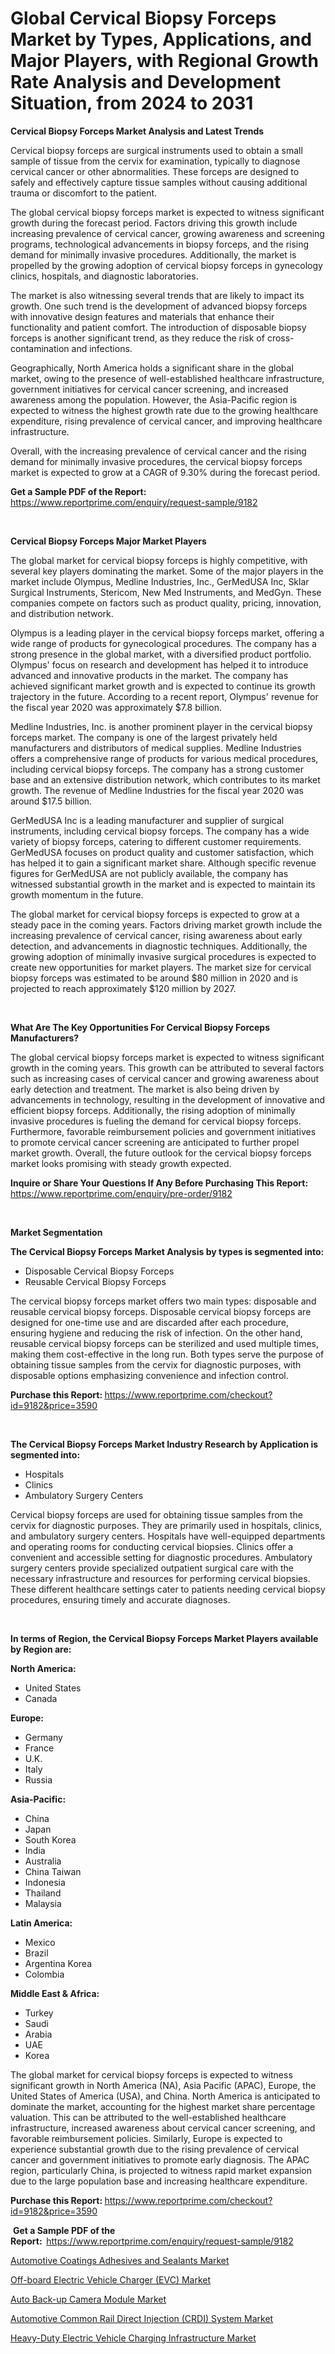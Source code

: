 <p><h1>Global Cervical Biopsy Forceps Market by Types, Applications, and Major Players, with Regional Growth Rate Analysis and Development Situation, from 2024 to 2031</h1></p><p><strong>Cervical Biopsy Forceps Market Analysis and Latest Trends</strong></p>
<p><p>Cervical biopsy forceps are surgical instruments used to obtain a small sample of tissue from the cervix for examination, typically to diagnose cervical cancer or other abnormalities. These forceps are designed to safely and effectively capture tissue samples without causing additional trauma or discomfort to the patient.</p><p>The global cervical biopsy forceps market is expected to witness significant growth during the forecast period. Factors driving this growth include increasing prevalence of cervical cancer, growing awareness and screening programs, technological advancements in biopsy forceps, and the rising demand for minimally invasive procedures. Additionally, the market is propelled by the growing adoption of cervical biopsy forceps in gynecology clinics, hospitals, and diagnostic laboratories.</p><p>The market is also witnessing several trends that are likely to impact its growth. One such trend is the development of advanced biopsy forceps with innovative design features and materials that enhance their functionality and patient comfort. The introduction of disposable biopsy forceps is another significant trend, as they reduce the risk of cross-contamination and infections.</p><p>Geographically, North America holds a significant share in the global market, owing to the presence of well-established healthcare infrastructure, government initiatives for cervical cancer screening, and increased awareness among the population. However, the Asia-Pacific region is expected to witness the highest growth rate due to the growing healthcare expenditure, rising prevalence of cervical cancer, and improving healthcare infrastructure.</p><p>Overall, with the increasing prevalence of cervical cancer and the rising demand for minimally invasive procedures, the cervical biopsy forceps market is expected to grow at a CAGR of 9.30% during the forecast period.</p></p>
<p><strong>Get a Sample PDF of the Report:&nbsp;</strong> <a href="https://www.reportprime.com/enquiry/request-sample/9182">https://www.reportprime.com/enquiry/request-sample/9182</a></p>
<p>&nbsp;</p>
<p><strong>Cervical Biopsy Forceps Major Market Players</strong></p>
<p><p>The global market for cervical biopsy forceps is highly competitive, with several key players dominating the market. Some of the major players in the market include Olympus, Medline Industries, Inc., GerMedUSA Inc, Sklar Surgical Instruments, Stericom, New Med Instruments, and MedGyn. These companies compete on factors such as product quality, pricing, innovation, and distribution network.</p><p>Olympus is a leading player in the cervical biopsy forceps market, offering a wide range of products for gynecological procedures. The company has a strong presence in the global market, with a diversified product portfolio. Olympus' focus on research and development has helped it to introduce advanced and innovative products in the market. The company has achieved significant market growth and is expected to continue its growth trajectory in the future. According to a recent report, Olympus' revenue for the fiscal year 2020 was approximately $7.8 billion.</p><p>Medline Industries, Inc. is another prominent player in the cervical biopsy forceps market. The company is one of the largest privately held manufacturers and distributors of medical supplies. Medline Industries offers a comprehensive range of products for various medical procedures, including cervical biopsy forceps. The company has a strong customer base and an extensive distribution network, which contributes to its market growth. The revenue of Medline Industries for the fiscal year 2020 was around $17.5 billion.</p><p>GerMedUSA Inc is a leading manufacturer and supplier of surgical instruments, including cervical biopsy forceps. The company has a wide variety of biopsy forceps, catering to different customer requirements. GerMedUSA focuses on product quality and customer satisfaction, which has helped it to gain a significant market share. Although specific revenue figures for GerMedUSA are not publicly available, the company has witnessed substantial growth in the market and is expected to maintain its growth momentum in the future.</p><p>The global market for cervical biopsy forceps is expected to grow at a steady pace in the coming years. Factors driving market growth include the increasing prevalence of cervical cancer, rising awareness about early detection, and advancements in diagnostic techniques. Additionally, the growing adoption of minimally invasive surgical procedures is expected to create new opportunities for market players. The market size for cervical biopsy forceps was estimated to be around $80 million in 2020 and is projected to reach approximately $120 million by 2027.</p></p>
<p>&nbsp;</p>
<p><strong>What Are The Key Opportunities For Cervical Biopsy Forceps Manufacturers?</strong></p>
<p><p>The global cervical biopsy forceps market is expected to witness significant growth in the coming years. This growth can be attributed to several factors such as increasing cases of cervical cancer and growing awareness about early detection and treatment. The market is also being driven by advancements in technology, resulting in the development of innovative and efficient biopsy forceps. Additionally, the rising adoption of minimally invasive procedures is fueling the demand for cervical biopsy forceps. Furthermore, favorable reimbursement policies and government initiatives to promote cervical cancer screening are anticipated to further propel market growth. Overall, the future outlook for the cervical biopsy forceps market looks promising with steady growth expected.</p></p>
<p><strong>Inquire or Share Your Questions If Any Before Purchasing This Report:</strong> <a href="https://www.reportprime.com/enquiry/pre-order/9182">https://www.reportprime.com/enquiry/pre-order/9182</a></p>
<p>&nbsp;</p>
<p><strong>Market Segmentation</strong></p>
<p><strong>The Cervical Biopsy Forceps Market Analysis by types is segmented into:</strong></p>
<p><ul><li>Disposable Cervical Biopsy Forceps</li><li>Reusable Cervical Biopsy Forceps</li></ul></p>
<p><p>The cervical biopsy forceps market offers two main types: disposable and reusable cervical biopsy forceps. Disposable cervical biopsy forceps are designed for one-time use and are discarded after each procedure, ensuring hygiene and reducing the risk of infection. On the other hand, reusable cervical biopsy forceps can be sterilized and used multiple times, making them cost-effective in the long run. Both types serve the purpose of obtaining tissue samples from the cervix for diagnostic purposes, with disposable options emphasizing convenience and infection control.</p></p>
<p><strong>Purchase this Report:&nbsp;</strong><a href="https://www.reportprime.com/checkout?id=9182&price=3590">https://www.reportprime.com/checkout?id=9182&price=3590</a></p>
<p>&nbsp;</p>
<p><strong>The Cervical Biopsy Forceps Market Industry Research by Application is segmented into:</strong></p>
<p><ul><li>Hospitals</li><li>Clinics</li><li>Ambulatory Surgery Centers</li></ul></p>
<p><p>Cervical biopsy forceps are used for obtaining tissue samples from the cervix for diagnostic purposes. They are primarily used in hospitals, clinics, and ambulatory surgery centers. Hospitals have well-equipped departments and operating rooms for conducting cervical biopsies. Clinics offer a convenient and accessible setting for diagnostic procedures. Ambulatory surgery centers provide specialized outpatient surgical care with the necessary infrastructure and resources for performing cervical biopsies. These different healthcare settings cater to patients needing cervical biopsy procedures, ensuring timely and accurate diagnoses.</p></p>
<p>&nbsp;</p>
<p><strong>In terms of Region, the Cervical Biopsy Forceps Market Players available by Region are:</strong></p>
<p>
    <p> <strong> North America: </strong>
        <ul>
            <li>United States</li>
            <li>Canada</li>
        </ul>
        </p> 
    <p> <strong> Europe: </strong>
        <ul>
            <li>Germany</li>
            <li>France</li>
            <li>U.K.</li>
            <li>Italy</li>
            <li>Russia</li>
        </ul>
        </p> 
    <p> <strong> Asia-Pacific: </strong>
        <ul>
            <li>China</li>
            <li>Japan</li>
            <li>South Korea</li>
            <li>India</li>
            <li>Australia</li>
            <li>China Taiwan</li>
            <li>Indonesia</li>
            <li>Thailand</li>
            <li>Malaysia</li>
        </ul>
        </p> 
    <p> <strong> Latin America: </strong>
        <ul>
            <li>Mexico</li>
            <li>Brazil</li>
            <li>Argentina Korea</li>
            <li>Colombia</li>
        </ul>
        </p> 
    <p> <strong> Middle East & Africa: </strong>
        <ul>
            <li>Turkey</li>
            <li>Saudi</li>
            <li>Arabia</li>
            <li>UAE</li>
            <li>Korea</li>
        </ul>
    </p>
    </p>
<p><p>The global market for cervical biopsy forceps is expected to witness significant growth in North America (NA), Asia Pacific (APAC), Europe, the United States of America (USA), and China. North America is anticipated to dominate the market, accounting for the highest market share percentage valuation. This can be attributed to the well-established healthcare infrastructure, increased awareness about cervical cancer screening, and favorable reimbursement policies. Similarly, Europe is expected to experience substantial growth due to the rising prevalence of cervical cancer and government initiatives to promote early diagnosis. The APAC region, particularly China, is projected to witness rapid market expansion due to the large population base and increasing healthcare expenditure.</p></p>
<p><strong>Purchase this Report: </strong><a href="https://www.reportprime.com/checkout?id=9182&price=3590">https://www.reportprime.com/checkout?id=9182&price=3590</a></p>
<p>&nbsp;<strong>Get a Sample PDF of the Report:&nbsp;&nbsp;</strong><a href="https://www.reportprime.com/enquiry/request-sample/9182">https://www.reportprime.com/enquiry/request-sample/9182</a></p>
<p><strong></strong></p>
<p><p><a href="https://medium.com/p/026dbf1e657a/edit">Automotive Coatings Adhesives and Sealants Market</a></p><p><a href="https://medium.com/@kevontoy1/analyzing-off-board-electric-vehicle-charger-evc-market-global-industry-perspective-and-forecast-a4ffc440f573">Off-board Electric Vehicle Charger (EVC) Market</a></p><p><a href="https://medium.com/@kevontoy1/analyzing-auto-back-up-camera-module-market-global-industry-perspective-and-forecast-2024-to-c3e8980f6404">Auto Back-up Camera Module Market</a></p><p><a href="https://medium.com/@randyweaver2003/automotive-common-rail-direct-injection-crdi-system-market-size-cagr-trends-2024-2030-599db07a14ba">Automotive Common Rail Direct Injection (CRDI) System Market</a></p><p><a href="https://medium.com/@kevontoy1/heavy-duty-electric-vehicle-charging-infrastructure-market-outlook-industry-overview-and-forecast-6a484b379847">Heavy-Duty Electric Vehicle Charging Infrastructure Market</a></p></p>